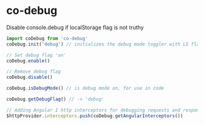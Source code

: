 # co-debug

Disable console.debug if localStorage flag is not truthy

```javascript
import coDebug from 'co-debug'
coDebug.init('debug') // initializes the debug mode toggler with LS flag 'debug'

// Set debug flag 'on'
coDebug.enable()

// Remove debug flag
coDebug.disable()

coDebug.isDebugMode() // is debug mode on, for use in code

coDebug.getDebugFlag() // -> 'debug'

// Adding Angular 1 http interceptors for debugging requests and responses
$httpProvider.interceptors.push(coDebug.getAngularInterceptors())
```